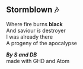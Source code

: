 ## Stormblown :notes:

Where fire burns **black**  
And saviour *is* destroyer  
I was already there  
A progeny of the apocalypse  

***By S and DB***  
made with GHD and Atom
